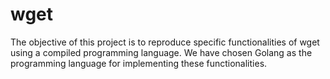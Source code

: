 # wget

The objective of this project is to reproduce specific functionalities of wget using a compiled programming language.
We have chosen Golang as the programming language for implementing these functionalities.